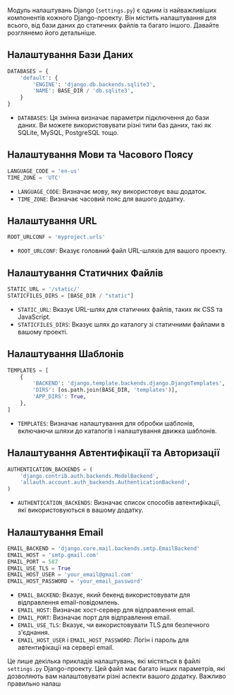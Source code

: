 
Модуль налаштувань Django (`settings.py`) є одним із найважливіших компонентів кожного Django-проекту. Він містить налаштування для всього, від бази даних до статичних файлів та багато іншого. Давайте розглянемо його детальніше.

## Налаштування Бази Даних

```python
DATABASES = {
    'default': {
        'ENGINE': 'django.db.backends.sqlite3',
        'NAME': BASE_DIR / 'db.sqlite3',
    }
}
```

- `DATABASES`: Ця змінна визначає параметри підключення до бази даних. Ви можете використовувати різні типи баз даних, такі як SQLite, MySQL, PostgreSQL тощо.

## Налаштування Мови та Часового Поясу

```python
LANGUAGE_CODE = 'en-us'
TIME_ZONE = 'UTC'
```

- `LANGUAGE_CODE`: Визначає мову, яку використовує ваш додаток.
- `TIME_ZONE`: Визначає часовий пояс для вашого додатку.

## Налаштування URL

```python
ROOT_URLCONF = 'myproject.urls'
```

- `ROOT_URLCONF`: Вказує головний файл URL-шляхів для вашого проекту.

## Налаштування Статичних Файлів

```python
STATIC_URL = '/static/'
STATICFILES_DIRS = [BASE_DIR / "static"]
```

- `STATIC_URL`: Вказує URL-шлях для статичних файлів, таких як CSS та JavaScript.
- `STATICFILES_DIRS`: Вказує шлях до каталогу зі статичними файлами в вашому проекті.

## Налаштування Шаблонів

```python
TEMPLATES = [
    {
        'BACKEND': 'django.template.backends.django.DjangoTemplates',
        'DIRS': [os.path.join(BASE_DIR, 'templates')],
        'APP_DIRS': True,
    },
]
```

- `TEMPLATES`: Визначає налаштування для обробки шаблонів, включаючи шляхи до каталогів і налаштування движка шаблонів.

## Налаштування Автентифікації та Авторизації

```python
AUTHENTICATION_BACKENDS = (
    'django.contrib.auth.backends.ModelBackend',
    'allauth.account.auth_backends.AuthenticationBackend',
)
```

- `AUTHENTICATION_BACKENDS`: Визначає список способів автентифікації, які використовуються в вашому додатку.

## Налаштування Email

```python
EMAIL_BACKEND = 'django.core.mail.backends.smtp.EmailBackend'
EMAIL_HOST = 'smtp.gmail.com'
EMAIL_PORT = 587
EMAIL_USE_TLS = True
EMAIL_HOST_USER = 'your_email@gmail.com'
EMAIL_HOST_PASSWORD = 'your_email_password'
```

- `EMAIL_BACKEND`: Вказує, який бекенд використовувати для відправлення email-повідомлень.
- `EMAIL_HOST`: Визначає хост-сервер для відправлення email.
- `EMAIL_PORT`: Визначає порт для відправлення email.
- `EMAIL_USE_TLS`: Вказує, чи використовувати TLS для безпечного з'єднання.
- `EMAIL_HOST_USER` і `EMAIL_HOST_PASSWORD`: Логін і пароль для автентифікації на сервері email.

Це лише декілька прикладів налаштувань, які містяться в файлі `settings.py` Django-проекту. Цей файл має багато інших параметрів, які дозволяють вам налаштовувати різні аспекти вашого додатку. Важливо правильно налаш
